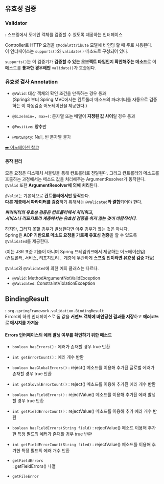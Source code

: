 ## 유효성 검증
### Validator
: 스프링에서 도메인 객체를 검증할 수 있도록 제공하는 인터페이스   

Controller로 HTTP 요청을 `@ModelAttribute` 모델에 바인딩 할 때 주로 사용된다.   
이 인터페이스는 `supports()`와 `validate()` 메소드로 구성되어 있다.   

`supports()`는 이 검증기가 **검증할 수 있는 오브젝트 타입인지 확인해주는 메소드**로 이 메소드를 **통과한 경우에만** `validate()`가 호출된다.   

### 유효성 검사 Annotation
- `@Valid`: 대상 객체의 확인 조건을 만족하는 경우 통과   
(Spring3 부터 Spring MVC에서는 컨트롤러 메소드의 파라미터를 자동으로 검증하는 이 자동검증 어노테이션을 제공한다.)   

- `@Size(min=, max=)`: 문자열 또는 배열이 **지정된 값 사이**일 경우 통과   

- `@Positive`: **양수**만   

- `@NotEmpty`: Null, 빈 문자열 불가

[➡️ 어노테이션 참고](https://bamdule.tistory.com/35)   

#### 동작 원리
모든 요청은 디스패처 서블릿을 통해 컨트롤러로 전달된다. 그리고 컨트롤러의 메소드를 호출하는 과정에서는 메소드 값을 처리해주는 ArgumentResolver가 동작한다.   
`@Valid` 또한 **ArgumentResolver에 의해 처리**된다.   

`@Valid`는 기본적으로 **컨트롤러에서만 동작**한다.   
**다른 계층에서 파라미터를 검증**하기 위해서는 `@Valicated`**와 결합**되어야 한다.   

***파라미터의 유효성 검증은 컨트롤러에서 처리하고,***   
***서비스나 리포지토리 계층에서는 유효성 검증을 하지 않는 것이 바람직하다.***   

하지만, 그러지 못할 경우가 발생한다면 아주 경우가 없는 것은 아니다.   
Spring은 **AOP 기반으로 메소드 요청을 가로채 유효성 검증**을 할 수 있도록 `@Validated`를 제공한다.   

(이는 JSR 표준 기술이 아니며 Spring 프레임워크에서 제공하는 어노테이션임)   
(컨트롤러, 서비스, 리포지토리 .. 계층에 무관하게 **스프링 빈이라면 유효성 검증 가능**)   

`@Valid`와 `@Validated`에 의한 예외 클래스는 다르다.   
- `@Valid`: MethodArgumentNotValidException   
- `@Validated`: ConstraintViolationException   


## BindingResult
: `org.springFramework.validation.BindingResult`   
Errors의 하위 인터페이스로 폼 값을 **커맨드 객체에 바인딩한 결과를 저장**하고 **에러코드로 메시지를 가져옴**   

#### Errors 인터페이스의 에러 발생 여부를 확인하기 위한 메소드
- `boolean hasErrors()`
: 에러가 존재할 경우 true 반환
- `int getErrorCount()`
: 에러 개수 반환
- `boolean hasGlobalErrors()`
: reject() 메소드를 이용해 추가된 글로벌 에러가 존재할 경우 true 반환
- `int getGlovalErrorCount()`
: reject() 메소드를 이용해 추가된 에러 개수 반환
- `boolean hasFieldErrors()`
: rejectValue() 메소드를 이용해 추가된 에러 발생할 경우 true 반환
- `int getFieldErrorCount()`
: rejectValue() 메소드를 이용해 추가 에러 개수 반환
- `boolean hasFieldErrors(String field)`
: rejectValue() 메소드 이용해 추가한 특정 필드의 에러가 존재할 경우 true 반환
- `int getFieldErrorCount(String filed)`
: rejectValue() 메소드를 이용해 추가한 특정 필드의 에러 개수 반환   

- `getFieldErrors`   
: <FieldError> getFieldErrors() 나열   
- `getFileError`
